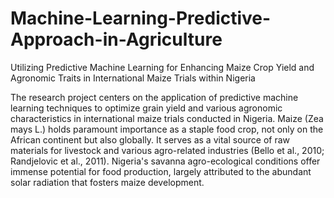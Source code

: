 # Machine-Learning-Predictive-Approach-in-Agriculture
Utilizing Predictive Machine Learning for Enhancing Maize Crop Yield and Agronomic Traits in International Maize Trials within Nigeria

The research project centers on the application of predictive machine learning techniques to optimize grain yield and various agronomic characteristics in international maize trials conducted in Nigeria. Maize (Zea mays L.) holds paramount importance as a staple food crop, not only on the African continent but also globally. It serves as a vital source of raw materials for livestock and various agro-related industries (Bello et al., 2010; Randjelovic et al., 2011). Nigeria's savanna agro-ecological conditions offer immense potential for food production, largely attributed to the abundant solar radiation that fosters maize development.
